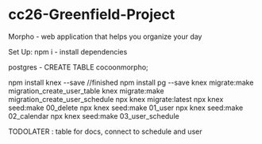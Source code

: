 # cc26-Greenfield-Project
Morpho - web application that helps you organize your day


Set Up: 
npm i - install dependencies


postgres - 
CREATE TABLE cocoonmorpho;

npm install knex --save  //finished
npm install pg --save
knex migrate:make migration_create_user_table 
knex migrate:make migration_create_user_schedule
npx knex migrate:latest
npx knex seed:make 00_delete
npx knex seed:make 01_user 
npx knex seed:make 02_calendar
npx knex seed:make 03_user_schedule 

TODOLATER : table for docs, connect to schedule and user 